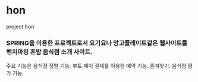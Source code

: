 # hon
project hon

### SPRING을 이용한 프로젝트로서 요기요나 망고플레이트같은 웹사이트를 벤치마킹 혼밥 음식점 소개 사이트.

주요 기능은 음식점 정렬 기능. 부트 페이 결제를 이용한 예약 기능. 즐겨찾기. 음식점 평가 기능.
